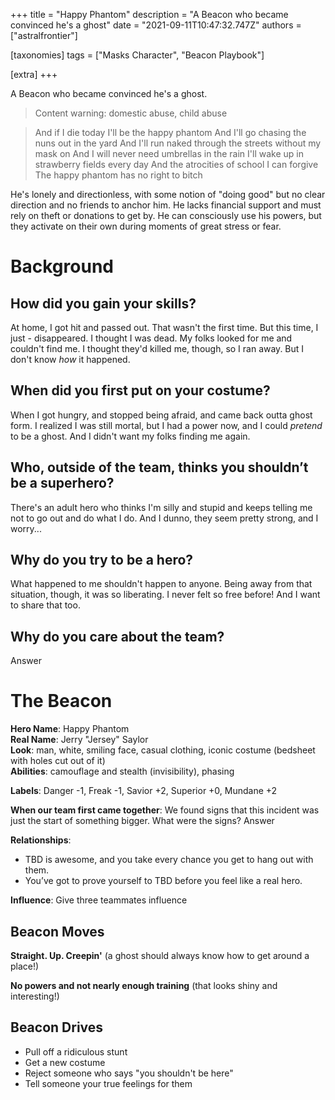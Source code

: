 +++
title = "Happy Phantom"
description = "A Beacon who became convinced he's a ghost"
date = "2021-09-11T10:47:32.747Z"
authors = ["astralfrontier"]

[taxonomies]
tags = ["Masks Character", "Beacon Playbook"]

[extra]
+++

A Beacon who became convinced he's a ghost.

<!-- more -->

> Content warning: domestic abuse, child abuse

> And if I die today I'll be the happy phantom
> And I'll go chasing the nuns out in the yard
> And I'll run naked through the streets without my mask on
> And I will never need umbrellas in the rain
> I'll wake up in strawberry fields every day
> And the atrocities of school I can forgive
> The happy phantom has no right to bitch

He's lonely and directionless, with some notion of "doing good" but no clear direction and no friends to anchor him. He lacks financial support and must rely on theft or donations to get by. He can consciously use his powers, but they activate on their own during moments of great stress or fear.

# Background

## How did you gain your skills?
At home, I got hit and passed out. That wasn't the first time. But this time, I just - disappeared. I thought I was dead. My folks looked for me and couldn't find me. I thought they'd killed me, though, so I ran away. But I don't know _how_ it happened.

## When did you first put on your costume?
When I got hungry, and stopped being afraid, and came back outta ghost form. I realized I was still mortal, but I had a power now, and I could _pretend_ to be a ghost. And I didn't want my folks finding me again.

## Who, outside of the team, thinks you shouldn’t be a superhero?
There's an adult hero who thinks I'm silly and stupid and keeps telling me not to go out and do what I do. And I dunno, they seem pretty strong, and I worry...

## Why do you try to be a hero?
What happened to me shouldn't happen to anyone. Being away from that situation, though, it was so liberating. I never felt so free before! And I want to share that too.

## Why do you care about the team?
Answer

# The Beacon
**Hero Name**: Happy Phantom  
**Real Name**: Jerry "Jersey" Saylor  
**Look**: man, white, smiling face, casual clothing, iconic costume (bedsheet with holes cut out of it)  
**Abilities**: camouflage and stealth (invisibility), phasing

**Labels**: Danger -1, Freak -1, Savior +2, Superior +0, Mundane +2

**When our team first came together**: We found signs that this incident was just the start of something bigger. What were the signs?
Answer

**Relationships**:
- TBD is awesome, and you take every chance you get to hang out with them.
- You’ve got to prove yourself to TBD before you feel like a real hero.

**Influence**: Give three teammates influence

## Beacon Moves

**Straight. Up. Creepin'** (a ghost should always know how to get around a place!)

**No powers and not nearly enough training** (that looks shiny and interesting!)

## Beacon Drives

- Pull off a ridiculous stunt
- Get a new costume
- Reject someone who says "you shouldn't be here"
- Tell someone your true feelings for them